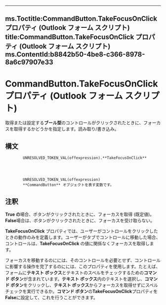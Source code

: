 

---
ms.Toctitle:CommandButton.TakeFocusOnClick プロパティ (Outlook フォーム スクリプト)
title:CommandButton.TakeFocusOnClick プロパティ (Outlook フォーム スクリプト)
ms.ContentId:b8842b50-4be8-c366-8978-8a6c97907e33
---
# CommandButton.TakeFocusOnClick プロパティ (Outlook フォーム スクリプト)




取得または設定する**ブール型**のコントロールがクリックされたときに、フォーカスを取得するかどうかを指定します。読み取り/書き込み。

## 構文

            UNRESOLVED_TOKEN_VAL(offexpression).**TakeFocusOnClick**




            UNRESOLVED_TOKEN_VAL(offexpression)
            **CommandButton** オブジェクトを表す変数です。



## 注釈
**True の**場合、ボタンがクリックされたときに、フォーカスを取得 (既定値)。**False**場合は、ボタンがクリックされたときに、フォーカスを受け取らない。



**TakeFocusOnClick** プロパティでは、ユーザーがコントロールをクリックしたときの動作のみを定義します。ユーザーがタブでコントロールに移動した場合、コントロールは、**TakeFocusOnClick** の値に関係なくフォーカスを取得します。



フォーカスを移動するのにには、そのコントロールを必要とせず、コントロールに影響する操作を完了するのにには、このプロパティを使用します。たとえば、フォームに**テキスト ボックス**とテキストのスペルをチェックするための**コマンド ボタン**が含まれています。**テキスト ボックス**内のテキストを選択し、**コマンド ボタン**をクリックし、**テキスト ボックス**からフォーカスを取得せずにスペル チェックを実行できるか。**コマンド ボタン**の**TakeFocusOnClick**プロパティを**False**に設定して、これを行うことができます。




